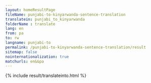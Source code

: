 ```yaml
---
layout: homeResultPage
fileName: punjabi-to-kinyarwanda-sentence-translation
translatein: punjabi_to_kinyarwanda
folderName : translate
lang: en
from: pa
to: rw
langname: punjabi-to
permalink: /punjabi-to-kinyarwanda-sentence-translation/result
sitemap: false
nointernationalization: true
matchurls: en&&pa
---
```

{% include result/translateinto.html %}

<script src="/js/result/translation.js" data-foldername="{{page.folderName}}" data-lang="{{page.lang}}"></script>
